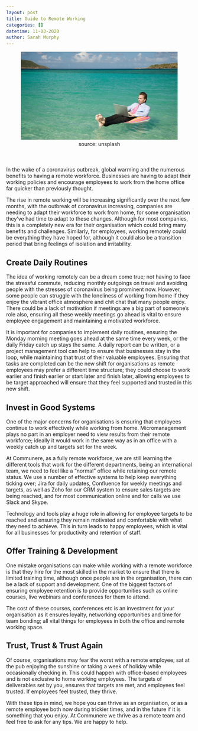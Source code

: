 ```yaml
---
layout: post
title: Guide to Remote Working
categories: []
datetime: 11-03-2020
author: Sarah Murphy
---
```


<figure>
<img src="/images/guide-to-remote_working.png" />
  <figcaption style="text-align: center;">source: unsplash</figcaption>
</figure>

In the wake of a coronavirus outbreak, global warming and the numerous benefits to having a remote workforce. Businesses are having to adapt their working policies and encourage employees to work from the home office far quicker than previously thought.

The rise in remote working will be increasing significantly over the next few months, with the outbreak of coronavirus increasing, companies are needing to adapt their workforce to work from home, for some organisation they’ve had time to adapt to these changes. Although for most companies, this is a completely new era for their organisation which could bring many benefits and challenges. Similarly, for employees, working remotely could be everything they have hoped for, although it could also be a transition period that bring feelings of isolation and irritability.

## Create Daily Routines

The idea of working remotely can be a dream come true; not having to face the stressful commute, reducing monthly outgoings on travel and avoiding people with the stresses of coronavirus being prominent now. However, some people can struggle with the loneliness of working from home if they enjoy the vibrant office atmosphere and chit chat that many people enjoy. There could be a lack of motivation if meetings are a big part of someone’s role also, ensuring all these weekly meetings go ahead is vital to ensure employee engagement and maintaining a motivated workforce.

It is important for companies to implement daily routines, ensuring the Monday morning meeting goes ahead at the same time every week, or the daily Friday catch up stays the same. A daily report can be written, or a project management tool can help to ensure that businesses stay in the loop, while maintaining that trust of their valuable employees. Ensuring that tasks are completed can be the new shift for organisations as remote employees may prefer a different time structure; they could choose to work earlier and finish earlier or start later and finish later, allowing employees to be target approached will ensure that they feel supported and trusted in this new shift.

## Invest in Good Systems

One of the major concerns for organisations is ensuring that employees continue to work effectively while working from home. Micromanagement plays no part in an employer need to view results from their remote workforce; ideally it would work in the same way as in an office with a weekly catch up and targets set for the week.

At Communere, as a fully remote workforce, we are still learning the different tools that work for the different departments, being an international team, we need to feel like a “normal” office while retaining our remote status. We use a number of effective systems to help keep everything ticking over; Jira for daily updates, Confluence for weekly meetings and targets, as well as Zoho for our CRM system to ensure sales targets are being reached, and for most communication online and for calls we use Slack and Skype.

Technology and tools play a huge role in allowing for employee targets to be reached and ensuring they remain motivated and comfortable with what they need to achieve. This in turn leads to happy employees, which is vital for all businesses for productivity and retention of staff.

## Offer Training & Development

One mistake organisations can make while working with a remote workforce is that they hire for the most skilled in the market to ensure that there is limited training time, although once people are in the organisation, there can be a lack of support and development. One of the biggest factors of ensuring employee retention is to provide opportunities such as online courses, live webinars and conferences for them to attend.

The cost of these courses, conferences etc is an investment for your organisation as it ensures loyalty, networking opportunities and time for team bonding; all vital things for employees in both the office and remote working space.

## Trust, Trust & Trust Again

Of course, organisations may fear the worst with a remote employee; sat at the pub enjoying the sunshine or taking a week of holiday while occasionally checking in. This could happen with office-based employees and is not exclusive to home working employees. The targets of deliverables set by you, ensures that targets are met, and employees feel trusted. If employees feel trusted, they thrive.

With these tips in mind, we hope you can thrive as an organisation, or as a remote employee both now during trickier times, and in the future if it is something that you enjoy. At Communere we thrive as a remote team and feel free to ask for any tips. We are happy to help.
